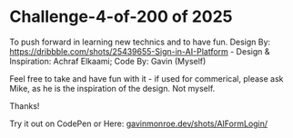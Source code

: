 # Challenge-4-of-200 of 2025

To push forward in learning new technics and to have fun. Design By: https://dribbble.com/shots/25439655-Sign-in-AI-Platform - Design & Inspiration: Achraf Elkaami; Code By: Gavin (Myself)

Feel free to take and have fun with it - if used for commerical, please ask Mike, as he is the inspiration of the design. Not myself.

Thanks!

Try it out on CodePen or Here: [gavinmonroe.dev/shots/AIFormLogin/](https://gavinmonroe.dev/shots/AIFormLogin/)
